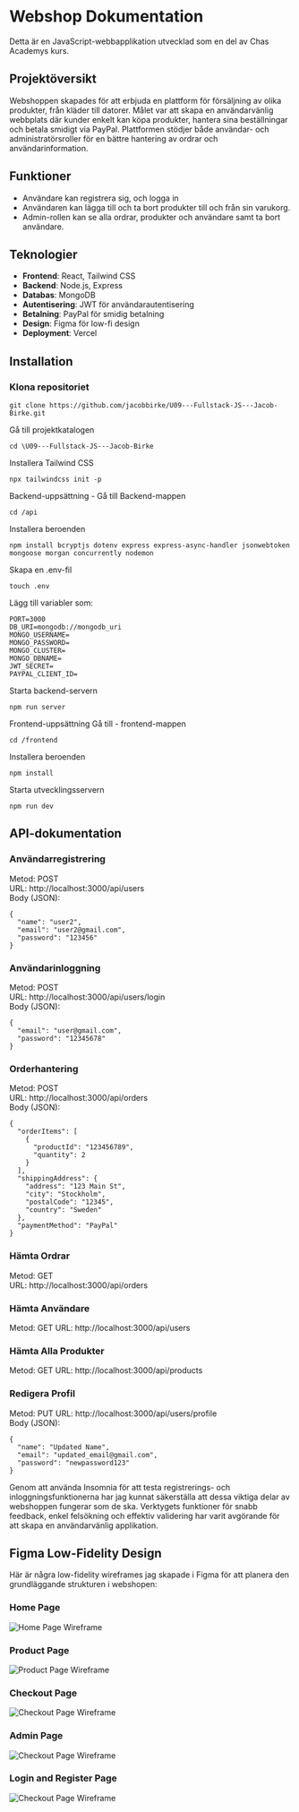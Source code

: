 # Webshop Dokumentation
Detta är en JavaScript-webbapplikation utvecklad som en del av Chas Academys kurs.

## Projektöversikt
Webshoppen skapades för att erbjuda en plattform för försäljning av olika produkter, från kläder till datorer. Målet var att skapa en användarvänlig webbplats där kunder enkelt kan köpa produkter, hantera sina beställningar och betala smidigt via PayPal. Plattformen stödjer både användar- och administratörsroller för en bättre hantering av ordrar och användarinformation.

## Funktioner
- Användare kan registrera sig, och logga in
- Användaren kan lägga till och ta bort produkter till och från sin varukorg.
- Admin-rollen kan se alla ordrar, produkter och användare samt ta bort användare.


## Teknologier
- **Frontend**: React, Tailwind CSS
- **Backend**: Node.js, Express
- **Databas**: MongoDB
- **Autentisering**: JWT för användarautentisering
- **Betalning**: PayPal för smidig betalning
- **Design**: Figma för low-fi design
- **Deployment**: Vercel

## Installation

### Klona repositoriet
``` 
git clone https://github.com/jacobbirke/U09---Fullstack-JS---Jacob-Birke.git
```
Gå till projektkatalogen
```
cd \U09---Fullstack-JS---Jacob-Birke
```
Installera Tailwind CSS
```
npx tailwindcss init -p
```
Backend-uppsättning - Gå till Backend-mappen
```
cd /api
```
Installera beroenden
```
npm install bcryptjs dotenv express express-async-handler jsonwebtoken mongoose morgan concurrently nodemon
```
Skapa en .env-fil
```
touch .env
```
Lägg till variabler som:
```
PORT=3000
DB_URI=mongodb://mongodb_uri
MONGO_USERNAME=
MONGO_PASSWORD=
MONGO_CLUSTER=
MONGO_DBNAME=
JWT_SECRET=
PAYPAL_CLIENT_ID=
```
Starta backend-servern
```
npm run server
```
Frontend-uppsättning
Gå till - frontend-mappen
```
cd /frontend
```
Installera beroenden
```
npm install
```
Starta utvecklingsservern
```
npm run dev
```
## API-dokumentation
### Användarregistrering

Metod: POST <br>
URL: http://localhost:3000/api/users <br>
Body (JSON):
```
{
  "name": "user2",
  "email": "user2@gmail.com",
  "password": "123456"
}
```
### Användarinloggning

Metod: POST <br>
URL: http://localhost:3000/api/users/login <br>
Body (JSON):
```
{
  "email": "user@gmail.com",
  "password": "12345678"
}
```
### Orderhantering
Metod: POST <br>
URL: http://localhost:3000/api/orders <br>
Body (JSON):
```
{
  "orderItems": [
    {
      "productId": "123456789",
      "quantity": 2
    }
  ],
  "shippingAddress": {
    "address": "123 Main St",
    "city": "Stockholm",
    "postalCode": "12345",
    "country": "Sweden"
  },
  "paymentMethod": "PayPal"
}
```
### Hämta Ordrar
Metod: GET <br>
URL: http://localhost:3000/api/orders
### Hämta Användare
Metod: GET
URL: http://localhost:3000/api/users
### Hämta Alla Produkter
Metod: GET
URL: http://localhost:3000/api/products
### Redigera Profil
Metod: PUT
URL: http://localhost:3000/api/users/profile <br>
Body (JSON):
```
{
  "name": "Updated Name",
  "email": "updated_email@gmail.com",
  "password": "newpassword123"
}
```
Genom att använda Insomnia för att testa registrerings- och inloggningsfunktionerna har jag kunnat säkerställa att dessa viktiga delar av webshoppen fungerar som de ska. Verktygets funktioner för snabb feedback, enkel felsökning och effektiv validering har varit avgörande för att skapa en användarvänlig applikation.


## Figma Low-Fidelity Design

Här är några low-fidelity wireframes jag skapade i Figma för att planera den grundläggande strukturen i webshopen:

### Home Page
![Home Page Wireframe](/assets/image.png)

### Product Page
![Product Page Wireframe](/assets/image%20copy.png)

### Checkout Page
![Checkout Page Wireframe](/assets/image%20copy%204.png)

### Admin Page
![Checkout Page Wireframe](/assets/image%20copy%203.png)

### Login and Register Page
![Checkout Page Wireframe](/assets/image%20copy%202.png)
